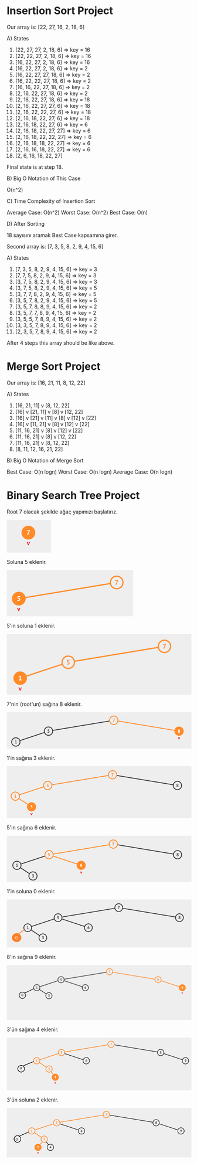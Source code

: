 # Insertion Sort Project

Our array is: [22, 27, 16, 2, 18, 6]

A) States
1. [22, 27, 27, 2, 18, 6] => key = 16
2. [22, 22, 27, 2, 18, 6] => key = 16
3. [16, 22, 27, 2, 18, 6] => key = 16
4. [16, 22, 27, 2, 18, 6] => key = 2
5. [16, 22, 27, 27, 18, 6] => key = 2
6. [16, 22, 22, 27, 18, 6] => key = 2
7. [16, 16, 22, 27, 18, 6] => key = 2
8. [2, 16, 22, 27, 18, 6] => key = 2
9. [2, 16, 22, 27, 18, 6] => key = 18
10. [2, 16, 22, 27, 27, 6] => key = 18
11. [2, 16, 22, 22, 27, 6] => key = 18
12. [2, 16, 18, 22, 27, 6] => key = 18
13. [2, 16, 18, 22, 27, 6] => key = 6
14. [2, 16, 18, 22, 27, 27] => key = 6
15. [2, 16, 18, 22, 22, 27] => key = 6
16. [2, 16, 18, 18, 22, 27] => key = 6
17. [2, 16, 16, 18, 22, 27] => key = 6
18. [2, 6, 16, 18, 22, 27]

Final state is at step 18.

B) Big O Notation of This Case

O(n^2)

C) Time Complexity of Insertion Sort

Average Case: O(n^2)
Worst Case: O(n^2)
Best Case: O(n)

D) After Sorting

18 sayısını aramak Best Case kapsamına girer.

Second array is: [7, 3, 5, 8, 2, 9, 4, 15, 6]

A) States
1. [7, 3, 5, 8, 2, 9, 4, 15, 6] => key = 3
2. [7, 7, 5, 8, 2, 9, 4, 15, 6] => key = 3
3. [3, 7, 5, 8, 2, 9, 4, 15, 6] => key = 3
4. [3, 7, 5, 8, 2, 9, 4, 15, 6] => key = 5
5. [3, 7, 7, 8, 2, 9, 4, 15, 6] => key = 5
6. [3, 5, 7, 8, 2, 9, 4, 15, 6] => key = 5
7. [3, 5, 7, 8, 8, 9, 4, 15, 6] => key = 2
8. [3, 5, 7, 7, 8, 9, 4, 15, 6] => key = 2
9. [3, 5, 5, 7, 8, 9, 4, 15, 6] => key = 2
10. [3, 3, 5, 7, 8, 9, 4, 15, 6] => key = 2
11. [2, 3, 5, 7, 8, 9, 4, 15, 6] => key = 2

After 4 steps this array should be like above.

# Merge Sort Project

Our array is: [16, 21, 11, 8, 12, 22]

A) States
1. [16, 21, 11] v [8, 12, 22]
2. [16] v [21, 11] v [8] v [12, 22]
3. [16] v [21] v [11] v [8] v [12] v [22]
4. [16] v [11, 21] v [8] v [12] v [22]
5. [11, 16, 21] v [8] v [12] v [22]
6. [11, 16, 21] v [8] v [12, 22]
7. [11, 16, 21] v [8, 12, 22]
8. [8, 11, 12, 16, 21, 22]

B) Big O Notation of Merge Sort

Best Case: O(n logn)
Worst Case: O(n logn)
Average Case: O(n logn)

# Binary Search Tree Project

Root 7 olacak şekilde ağaç yapımızı başlatırız.

![1](1.png)

Soluna 5 eklenir.

![2](2.png)

5'in soluna 1 eklenir.

![3](3.png)

7'nin (root'un) sağına 8 eklenir.

![4](4.png)

1'in sağına 3 eklenir.

![5](5.png)

5'in sağına 6 eklenir.

![6](6.png)

1'in soluna 0 eklenir.

![7](7.png)

8'in sağına 9 eklenir.

![8](8.png)

3'ün sağına 4 eklenir.

![9](9.png)

3'ün soluna 2 eklenir.

![10](10.png)
